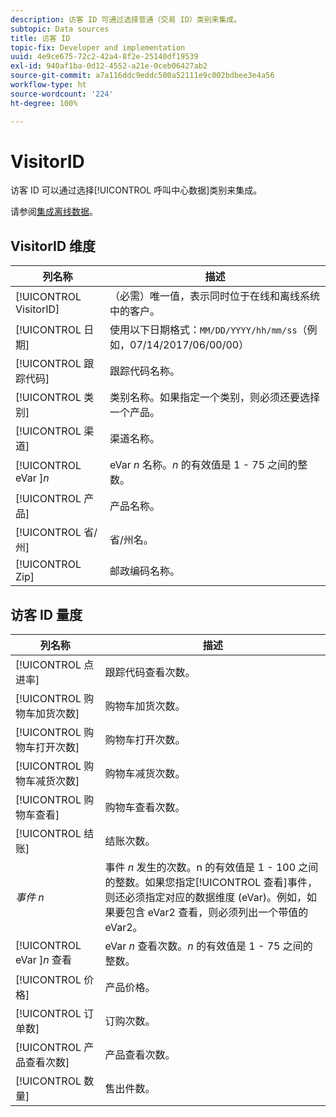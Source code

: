 ```yaml
---
description: 访客 ID 可通过选择普通（交易 ID）类别来集成。
subtopic: Data sources
title: 访客 ID
topic-fix: Developer and implementation
uuid: 4e9ce675-72c2-42a4-8f2e-25140df19539
exl-id: 940af1ba-0d12-4552-a21e-0ceb06427ab2
source-git-commit: a7a116ddc9eddc500a52111e9c002bdbee3e4a56
workflow-type: ht
source-wordcount: '224'
ht-degree: 100%

---
```


# VisitorID

访客 ID 可以通过选择[!UICONTROL 呼叫中心数据]类别来集成。

请参阅[集成离线数据](/help/import/c-data-sources/datasrc-integrating-offline-data.md)。

## VisitorID 维度

| 列名称 | 描述 |
|--- |--- |
| [!UICONTROL VisitorID] | （必需）唯一值，表示同时位于在线和离线系统中的客户。 |
| [!UICONTROL 日期] | 使用以下日期格式：`MM/DD/YYYY/hh/mm/ss`（例如，07/14/2017/06/00/00） |
| [!UICONTROL 跟踪代码] | 跟踪代码名称。 |
| [!UICONTROL 类别] | 类别名称。如果指定一个类别，则必须还要选择一个产品。 |
| [!UICONTROL 渠道] | 渠道名称。 |
| [!UICONTROL eVar ]*n* | eVar *n* 名称。*n* 的有效值是 1 - 75 之间的整数。 |
| [!UICONTROL 产品] | 产品名称。 |
| [!UICONTROL 省/州] | 省/州名。 |
| [!UICONTROL Zip] | 邮政编码名称。 |

## 访客 ID 量度

| 列名称 | 描述 |
| --- | --- |
| [!UICONTROL 点进率] | 跟踪代码查看次数。 |
| [!UICONTROL 购物车加货次数] | 购物车加货次数。 |
| [!UICONTROL 购物车打开次数] | 购物车打开次数。 |
| [!UICONTROL 购物车减货次数] | 购物车减货次数。 |
| [!UICONTROL 购物车查看] | 购物车查看次数。 |
| [!UICONTROL 结账] | 结账次数。 |
| *事件 n* | 事件 *n* 发生的次数。n 的有效值是 1 - 100 之间的整数。如果您指定[!UICONTROL 查看]事件，则还必须指定对应的数据维度 (eVar)。例如，如果要包含 eVar2 查看，则必须列出一个带值的 eVar2。 |
| [!UICONTROL eVar ]*n* 查看 | eVar *n* 查看次数。*n* 的有效值是 1 - 75 之间的整数。 |
| [!UICONTROL 价格] | 产品价格。 |
| [!UICONTROL 订单数] | 订购次数。 |
| [!UICONTROL 产品查看次数] | 产品查看次数。 |
| [!UICONTROL 数量] | 售出件数。 |
